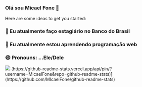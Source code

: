 ### Olá sou Micael Fone 👋

 
Here are some ideas to get you started:

### 🔭 Eu atualmente faço estagiário no Banco do Brasil
###  🌱 Eu atualmente estou aprendendo programação web
###  😄 Pronouns: ...Ele/Dele
<picture>
  <source
    srcset="https://github-readme-stats.vercel.app/api?username=MIcaelFone&show_icons=true&theme=dark"
    media="(prefers-color-scheme: dark)"
  />
  <source
    srcset="https://github-readme-stats.vercel.app/api?username=MIcaelFone&show_icons=true"
    media="(prefers-color-scheme: light), (prefers-color-scheme: no-preference)"
  />
  <img src="https://github-readme-stats.vercel.app/api?username=MIcaelFone&show_icons=true" />
</picture>
(https://github-readme-stats.vercel.app/api/pin/?username=MIcaelFone&repo=github-readme-stats)](https://github.com/MIcaelFone/github-readme-stats)
